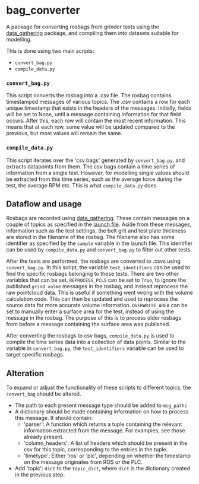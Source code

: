 # bag_converter
A package for converting rosbags from grinder tests using the [data_gathering](https://github.com/Luka140/data_gathering) package, and compiling them into datasets suitable for modelling.

This is done using two main scripts:
- `convert_bag.py`
- `compile_data.py`

### `convert_bag.py`
This script converts the rosbag into a .csv file. The rosbag contains timestamped messages of various topics. The .csv contains a row for each unique timestamp that exists in the headers of the messages. Initially, fields will be set to None, until a message containing information for that field occurs. After this, each row will contain the most recent information. This means that at each row, some value will be updated compared to the previous, but most values will remain the same. 

### `compile_data.py`
This script iterates over the 'csv bags' generated by `convert_bag.py`, and extracts datapoints from them. The csv bags contain a time series of information from a single test. However, for modelling single values should be extracted from this time series, such as the average force during the test, the average RPM etc. This is what `compile_data.py` does. 

## Dataflow and usage
Rosbags are recorded using [data_gathering](https://github.com/Luka140/data_gathering). These contain messages on a couple of topics as specified in the [launch file](https://github.com/Luka140/data_gathering/blob/main/data_gathering.launch.py). Aside from these messages, information such as the test settings, the belt grit and test plate thickness are stored in the filename of the rosbag. The filename also has some identifier as specified by the `sample` variable in the launch file. This identifier can be used by `compile_data.py` and `convert_bag.py` to filter out other tests. 

After the tests are performed, the rosbags are converted to .csvs using `convert_bag.py`. In this script, the variable `test_identifiers` can be used to find the specific rosbags belonging to these tests. There are two other variables that can be set. `REPROCESS_PCLS` can be set to `True`, to ignore the published `grind_volme` messages in the rosbag, and instead reprocess the raw pointcloud data. This is useful if something went wrong with the volume calculation code. This can then be updated and used to reprocess the source data for more accurate volume information. `OVERWRITE_AREA` can be set to manually enter a surface area for the test, instead of using the message in the rosbag. The purpose of this is to process older rosbags from before a message containing the surface area was published. 

After converting the rosbags to csv bags, `compile_data.py` is used to compile the time series data into a collection of data points. Similar to the variable in `convert_bag.py`, the `test_identifiers` variable can be used to target specific rosbags. 

## Alteration
To expand or adjust the functionality of these scripts to different topics, the `convert_bag` should be altered. 
- The path to each present message type should be added to `msg_paths`
- A dictionary should be made containing information on how to process this message. It should contain:
    - 'parser`: A function which returns a tuple containing the relevant information extracted from the message. For examples, see those already present.
    - 'column_headers': A list of headers which should be present in the csv for this topic, corresponding to the entries in the tuple.
    - 'timetype': Either 'ros' or 'plc', depending on whether the timestamp on the message originates from ROS or the PLC. 
- Add 'topic': `dict` to the `topic_dict`, where `dict` is the dictionary created in the previous step.
  
